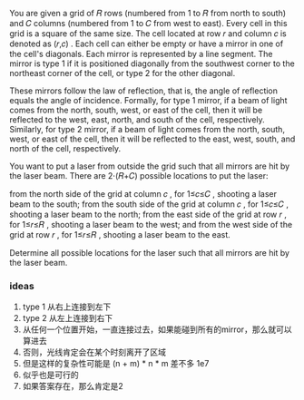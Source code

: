 You are given a grid of 𝑅
 rows (numbered from 1
 to 𝑅
 from north to south) and 𝐶
 columns (numbered from 1
 to 𝐶
 from west to east). Every cell in this grid is a square of the same size. The cell located at row 𝑟
 and column 𝑐
 is denoted as (𝑟,𝑐)
. Each cell can either be empty or have a mirror in one of the cell's diagonals. Each mirror is represented by a line segment. The mirror is type 1
 if it is positioned diagonally from the southwest corner to the northeast corner of the cell, or type 2
 for the other diagonal.

These mirrors follow the law of reflection, that is, the angle of reflection equals the angle of incidence. Formally, for type 1
 mirror, if a beam of light comes from the north, south, west, or east of the cell, then it will be reflected to the west, east, north, and south of the cell, respectively. Similarly, for type 2
 mirror, if a beam of light comes from the north, south, west, or east of the cell, then it will be reflected to the east, west, south, and north of the cell, respectively.


You want to put a laser from outside the grid such that all mirrors are hit by the laser beam. There are 2⋅(𝑅+𝐶)
 possible locations to put the laser:

from the north side of the grid at column 𝑐
, for 1≤𝑐≤𝐶
, shooting a laser beam to the south;
from the south side of the grid at column 𝑐
, for 1≤𝑐≤𝐶
, shooting a laser beam to the north;
from the east side of the grid at row 𝑟
, for 1≤𝑟≤𝑅
, shooting a laser beam to the west; and
from the west side of the grid at row 𝑟
, for 1≤𝑟≤𝑅
, shooting a laser beam to the east.

Determine all possible locations for the laser such that all mirrors are hit by the laser beam.

### ideas
1. type 1 从右上连接到左下
2. type 2 从左上连接到右下
3. 从任何一个位置开始，一直连接过去，如果能碰到所有的mirror，那么就可以算进去
4. 否则，光线肯定会在某个时刻离开了区域
5. 但是这样的复杂性可能是 (n + m) * n * m 差不多 1e7
6. 似乎也是可行的
7. 如果答案存在，那么肯定是2